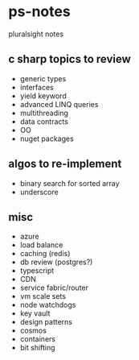 # ps-notes
pluralsight notes

## c sharp topics to review
- generic types
- interfaces
- yield keyword
- advanced LINQ queries
- multithreading
- data contracts
- OO
- nuget packages

## algos to re-implement
- binary search for sorted array
- underscore

## misc
- azure
- load balance
- caching (redis)
- db review (postgres?)
- typescript
- CDN
- service fabric/router
- vm scale sets
- node watchdogs
- key vault
- design patterns
- cosmos
- containers
- bit shifting
